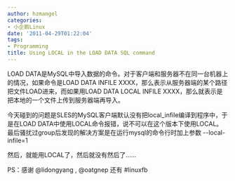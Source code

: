 ```yaml
---
author: hzmangel
categories:
- 小企鹅Linux
date: '2011-04-29T01:22:04'
tags:
- Programming
title: Using LOCAL in the LOAD DATA SQL command
---
```

LOAD DATA是MySQL中导入数据的命令。对于客户端和服务器不在同一台机器上的情况，如果命令是LOAD DATA INFILE
XXXX，那么表示从服务器端的某个路径把文件LOAD进来，而如果用LOAD DATA LOCAL INFILE
XXXX，那么就表示是把本地的一个文件上传到服务器端再导入。

今天碰到的问题是SLES的MySQL客户端默认没有把local_infile编译到程序中，于是在LOAD
DATA中使用LOCAL命令报错，说不可以在这个版本下使用LOCAL。最后骚扰过group后发现的解决方案是在运行mysql的命令行时加上参数
--local-infile=1

然后，就能用LOCAL了，然后就没有然后了……

PS：感谢 @lidongyang , @oatgnep 还有 #linuxfb